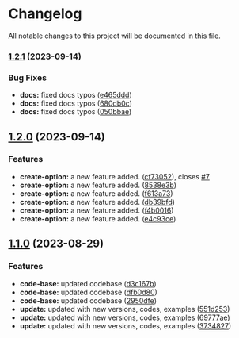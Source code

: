 # Changelog

All notable changes to this project will be documented in this file.

### [1.2.1](https://github.com/shamimice03/terraform-aws-vpc/compare/v1.2.0...v1.2.1) (2023-09-14)


### Bug Fixes

* **docs:** fixed docs typos ([e465ddd](https://github.com/shamimice03/terraform-aws-vpc/commit/e465ddda4524ac70f1eaf40a03c6d6d03931233a))
* **docs:** fixed docs typos ([680db0c](https://github.com/shamimice03/terraform-aws-vpc/commit/680db0c29b80dde45ca3bacd1c0b8e3951ccd257))
* **docs:** fixed docs typos ([050bbae](https://github.com/shamimice03/terraform-aws-vpc/commit/050bbaea26b9dcc5860146bff8a5a228418e56d7))

## [1.2.0](https://github.com/shamimice03/terraform-aws-vpc/compare/v1.1.0...v1.2.0) (2023-09-14)


### Features

* **create-option:** a new feature added. ([cf73052](https://github.com/shamimice03/terraform-aws-vpc/commit/cf73052de033b3d50044cae6d45715f24f242dd6)), closes [#7](https://github.com/shamimice03/terraform-aws-vpc/issues/7)
* **create-option:** a new feature added. ([8538e3b](https://github.com/shamimice03/terraform-aws-vpc/commit/8538e3bd3a2c0d6e9019aa12d4ed8b073e98f6a2))
* **create-option:** a new feature added. ([f613a73](https://github.com/shamimice03/terraform-aws-vpc/commit/f613a73011fb1fa1a0a66fb744d24bdc7eb0e2ba))
* **create-option:** a new feature added. ([db39bfd](https://github.com/shamimice03/terraform-aws-vpc/commit/db39bfd005833baf69b112b78eb57778a97f3518))
* **create-option:** a new feature added. ([f4b0016](https://github.com/shamimice03/terraform-aws-vpc/commit/f4b00166dfc201ec18a6740472336ff9ddc99ebb))
* **create-option:** a new feature added. ([e4c93ce](https://github.com/shamimice03/terraform-aws-vpc/commit/e4c93ce01fb3000c2f87a0825ee4b711b025f6ed))

## [1.1.0](https://github.com/shamimice03/terraform-aws-vpc/compare/v1.0.6...v1.1.0) (2023-08-29)


### Features

* **code-base:** updated codebase ([d3c167b](https://github.com/shamimice03/terraform-aws-vpc/commit/d3c167b5d81082468788b7bac3bbe790c825e2ad))
* **code-base:** updated codebase ([dfb0d80](https://github.com/shamimice03/terraform-aws-vpc/commit/dfb0d8002a5209204e457dafce83bff3c581dd5a))
* **code-base:** updated codebase ([2950dfe](https://github.com/shamimice03/terraform-aws-vpc/commit/2950dfe8702e306d7a785085f0b777ecaa3881ce))
* **update:** updated with new versions, codes, examples ([551d253](https://github.com/shamimice03/terraform-aws-vpc/commit/551d2537d1fa2db14b96434f38520a0d59bda918))
* **update:** updated with new versions, codes, examples ([69777ae](https://github.com/shamimice03/terraform-aws-vpc/commit/69777ae9004e126c102a89225b3b866cde92fafb))
* **update:** updated with new versions, codes, examples ([3734827](https://github.com/shamimice03/terraform-aws-vpc/commit/3734827d1c66b9b174ea7516372faec30dcb8ede))
